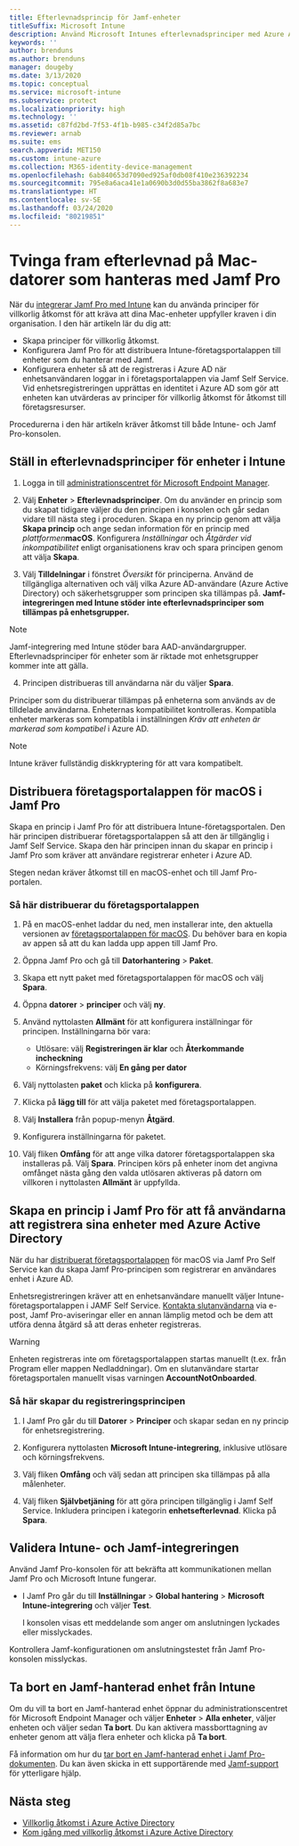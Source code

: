 ```yaml
---
title: Efterlevnadsprincip för Jamf-enheter
titleSuffix: Microsoft Intune
description: Använd Microsoft Intunes efterlevnadsprinciper med Azure Active Directorys villkorliga åtkomst för att skydda Jamf-hanterade enheter.
keywords: ''
author: brenduns
ms.author: brenduns
manager: dougeby
ms.date: 3/13/2020
ms.topic: conceptual
ms.service: microsoft-intune
ms.subservice: protect
ms.localizationpriority: high
ms.technology: ''
ms.assetid: c87fd2bd-7f53-4f1b-b985-c34f2d85a7bc
ms.reviewer: arnab
ms.suite: ems
search.appverid: MET150
ms.custom: intune-azure
ms.collection: M365-identity-device-management
ms.openlocfilehash: 6ab840653d7090ed925af0db08f410e236392234
ms.sourcegitcommit: 795e8a6aca41e1a0690b3d0d55ba3862f8a683e7
ms.translationtype: HT
ms.contentlocale: sv-SE
ms.lasthandoff: 03/24/2020
ms.locfileid: "80219851"
---
```

# <a name="enforce-compliance-on-macs-managed-with-jamf-pro"></a>Tvinga fram efterlevnad på Mac-datorer som hanteras med Jamf Pro

När du [integrerar Jamf Pro med Intune](conditional-access-integrate-jamf.md) kan du använda principer för villkorlig åtkomst för att kräva att dina Mac-enheter uppfyller kraven i din organisation.  I den här artikeln lär du dig att:  

- Skapa principer för villkorlig åtkomst.
- Konfigurera Jamf Pro för att distribuera Intune-företagsportalappen till enheter som du hanterar med Jamf.
- Konfigurera enheter så att de registreras i Azure AD när enhetsanvändaren loggar in i företagsportalappen via Jamf Self Service. Vid enhetsregistreringen upprättas en identitet i Azure AD som gör att enheten kan utvärderas av principer för villkorlig åtkomst för åtkomst till företagsresurser.  
 
Procedurerna i den här artikeln kräver åtkomst till både Intune- och Jamf Pro-konsolen.

## <a name="set-up-device-compliance-policies-in-intune"></a>Ställ in efterlevnadsprinciper för enheter i Intune

1. Logga in till [administrationscentret för Microsoft Endpoint Manager](https://go.microsoft.com/fwlink/?linkid=2109431).

2. Välj **Enheter** > **Efterlevnadsprinciper**. Om du använder en princip som du skapat tidigare väljer du den principen i konsolen och går sedan vidare till nästa steg i proceduren. Skapa en ny princip genom att välja **Skapa princip** och ange sedan information för en princip med *plattformen***macOS**. Konfigurera *Inställningar* och *Åtgärder vid inkompatibilitet* enligt organisationens krav och spara principen genom att välja **Skapa**.

3. Välj **Tilldelningar** i fönstret *Översikt* för principerna. Använd de tillgängliga alternativen och välj vilka Azure AD-användare (Azure Active Directory) och säkerhetsgrupper som principen ska tillämpas på. **Jamf-integreringen med Intune stöder inte efterlevnadsprinciper som tillämpas på enhetsgrupper.**

> [!NOTE]
> Jamf-integrering med Intune stöder bara AAD-användargrupper. Efterlevnadsprinciper för enheter som är riktade mot enhetsgrupper kommer inte att gälla.

4. Principen distribueras till användarna när du väljer **Spara**.  

Principer som du distribuerar tillämpas på enheterna som används av de tilldelade användarna. Enheternas kompatibilitet kontrolleras. Kompatibla enheter markeras som kompatibla i inställningen *Kräv att enheten är markerad som kompatibel* i Azure AD.  

> [!NOTE]
> Intune kräver fullständig diskkryptering för att vara kompatibelt.

## <a name="deploy-the-company-portal-app-for-macos-in-jamf-pro"></a>Distribuera företagsportalappen för macOS i Jamf Pro

Skapa en princip i Jamf Pro för att distribuera Intune-företagsportalen. Den här principen distribuerar företagsportalappen så att den är tillgänglig i Jamf Self Service. Skapa den här principen innan du skapar en princip i Jamf Pro som kräver att användare registrerar enheter i Azure AD.  

Stegen nedan kräver åtkomst till en macOS-enhet och till Jamf Pro-portalen. 

### <a name="to-deploy-the-company-portal-app"></a>Så här distribuerar du företagsportalappen  

1. På en macOS-enhet laddar du ned, men installerar inte, den aktuella versionen av [företagsportalappen för macOS](https://go.microsoft.com/fwlink/?linkid=862280). Du behöver bara en kopia av appen så att du kan ladda upp appen till Jamf Pro.  

2. Öppna Jamf Pro och gå till **Datorhantering** > **Paket**.

3. Skapa ett nytt paket med företagsportalappen för macOS och välj **Spara**.

4. Öppna **datorer** > **principer** och välj **ny**.

5. Använd nyttolasten **Allmänt** för att konfigurera inställningar för principen. Inställningarna bör vara:
   - Utlösare: välj **Registreringen är klar** och **Återkommande incheckning**
   - Körningsfrekvens: välj **En gång per dator**

6. Välj nyttolasten **paket** och klicka på **konfigurera**.

7. Klicka på **lägg till** för att välja paketet med företagsportalappen.

8. Välj **Installera** från popup-menyn **Åtgärd**.
9. Konfigurera inställningarna för paketet.

10. Välj fliken **Omfång** för att ange vilka datorer företagsportalappen ska installeras på. Välj **Spara**. Principen körs på enheter inom det angivna omfånget nästa gång den valda utlösaren aktiveras på datorn om villkoren i nyttolasten **Allmänt** är uppfyllda.

## <a name="create-a-policy-in-jamf-pro-to-have-users-register-their-devices-with-azure-active-directory"></a>Skapa en princip i Jamf Pro för att få användarna att registrera sina enheter med Azure Active Directory  

När du har [distribuerat företagsportalappen](conditional-access-assign-jamf.md#deploy-the-company-portal-app-for-macos-in-jamf-pro) för macOS via Jamf Pro Self Service kan du skapa Jamf Pro-principen som registrerar en användares enhet i Azure AD. 

Enhetsregistreringen kräver att en enhetsanvändare manuellt väljer Intune-företagsportalappen i JAMF Self Service. [Kontakta slutanvändarna](../fundamentals/end-user-educate.md) via e-post, Jamf Pro-aviseringar eller en annan lämplig metod och be dem att utföra denna åtgärd så att deras enheter registreras. 

> [!WARNING]
> Enheten registreras inte om företagsportalappen startas manuellt (t.ex. från Program eller mappen Nedladdningar). Om en slutanvändare startar företagsportalen manuellt visas varningen **AccountNotOnboarded**.

### <a name="to-create-the-registration-policy"></a>Så här skapar du registreringsprincipen  

1. I Jamf Pro går du till **Datorer** > **Principer** och skapar sedan en ny princip för enhetsregistrering.

2. Konfigurera nyttolasten **Microsoft Intune-integrering**, inklusive utlösare och körningsfrekvens.

3. Välj fliken **Omfång** och välj sedan att principen ska tillämpas på alla målenheter.

4. Välj fliken **Självbetjäning** för att göra principen tillgänglig i Jamf Self Service. Inkludera principen i kategorin **enhetsefterlevnad**. Klicka på **Spara**.

## <a name="validate-intune-and-jamf-integration"></a>Validera Intune- och Jamf-integreringen  

Använd Jamf Pro-konsolen för att bekräfta att kommunikationen mellan Jamf Pro och Microsoft Intune fungerar. 

- I Jamf Pro går du till **Inställningar** > **Global hantering** > **Microsoft Intune-integrering** och väljer **Test**.

    I konsolen visas ett meddelande som anger om anslutningen lyckades eller misslyckades.  

Kontrollera Jamf-konfigurationen om anslutningstestet från Jamf Pro-konsolen misslyckas. 


## <a name="removing-a-jamf-managed-device-from-intune"></a>Ta bort en Jamf-hanterad enhet från Intune

Om du vill ta bort en Jamf-hanterad enhet öppnar du administrationscentret för Microsoft Endpoint Manager och väljer **Enheter** > **Alla enheter**, väljer enheten och väljer sedan **Ta bort**.  Du kan aktivera massborttagning av enheter genom att välja flera enheter och klicka på **Ta bort**.

Få information om hur du [tar bort en Jamf-hanterad enhet i Jamf Pro-dokumenten](https://www.jamf.com/jamf-nation/articles/80/unmanaging-computers-while-preserving-their-inventory-information). Du kan även skicka in ett supportärende med [Jamf-support](https://www.jamf.com/support/) för ytterligare hjälp. 

## <a name="next-steps"></a>Nästa steg

- [Villkorlig åtkomst i Azure Active Directory](https://docs.microsoft.com/azure/active-directory/active-directory-conditional-access-azure-portal)
- [Kom igång med villkorlig åtkomst i Azure Active Directory](https://docs.microsoft.com/azure/active-directory/active-directory-conditional-access-azure-portal-get-started)
